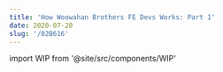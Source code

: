 ```yaml
---
title: 'How Woowahan Brothers FE Devs Works: Part 1'
date: 2020-07-20
slug: '/02B616'
---
```


import WIP from '@site/src/components/WIP'

<WIP />
